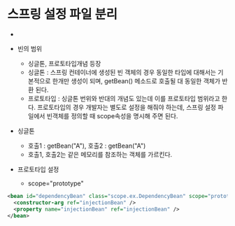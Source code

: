 # 스프링 설정 파일 분리

*

* 빈의 범위
  - 싱글톤, 프로토타입개념 등장
  - 싱글톤 : 스프링 컨테이너에 생성된 빈 객체의 경우 동일한 타입에 대해서는 기본적으로 한개만 생성이 되며, getBean() 메소드로 호출될 대 동일한 객체가 반환 된다.
  - 프로토타입 : 싱글톤 번위와 반대의 개념도 있는데 이를 프로토타입 범위라고 한다.
  프로토타입의 경우 개발자는 별도로 설정을 해줘야 하는데, 스프링 설정 파일에서 빈객체를 정의할 때 scope속성을 명시해 주면 된다.


* 싱글톤
  - 호출1 : getBean("A"), 호출2 : getBean("A")
  - 호출1, 호출2는 같은 메모리를 참조하는 객체를 가르킨다.

* 프로토타입 설정
  - scope="prototype"
```xml
<bean id="dependencyBean" class="scope.ex.DependencyBean" scope="prototype">
  <constructor-arg ref="injectionBean" />
  <property name="injectionBean" ref="injectionBean" /> 
</bean>
```